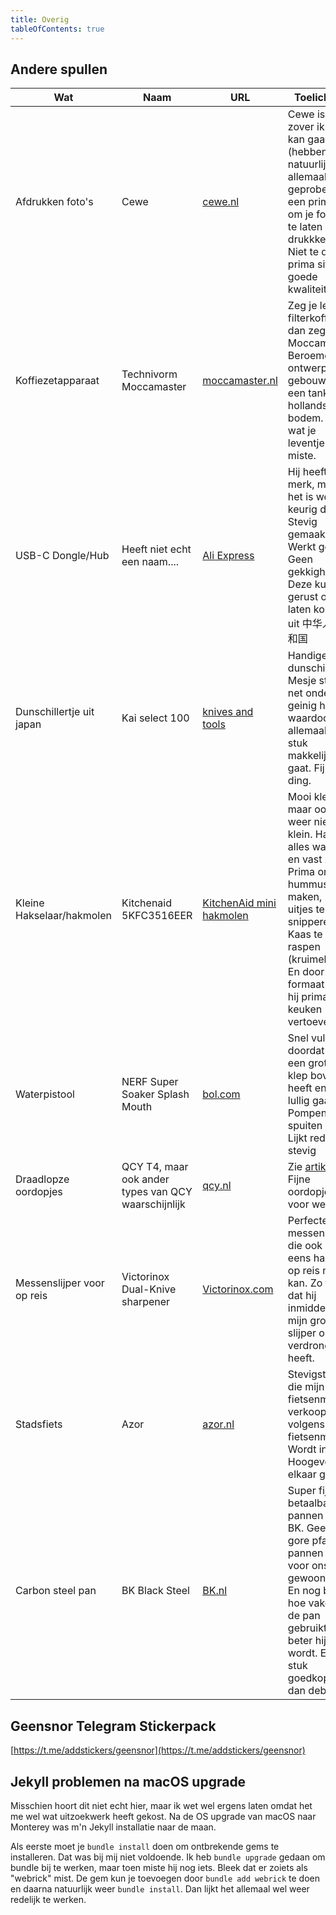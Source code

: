 ```yaml
---
title: Overig
tableOfContents: true
---
```


## Andere spullen

|Wat|Naam    |URL|Toelichting|
|---|--------|---|-----------|
|Afdrukken foto's|Cewe|[cewe.nl](https://cewe.nl)|Cewe is voor zover ik na kan gaan (hebben ze natuurlijk niet allemaal geprobeerd) een prima site om je foto's af te laten drukkken. Niet te duur, prima site en goede kwaliteit.|
|Koffiezetapparaat|Technivorm Moccamaster|[moccamaster.nl](https://www.moccamaster.nl)|Zeg je lekkere filterkoffie, dan zeg je Moccamaster. Beroemd ontwerp, gebouwd als een tank, van hollandse bodem. Dit is wat je leventje miste.|
|USB-C Dongle/Hub|Heeft niet echt een naam....|[Ali Express](https://nl.aliexpress.com/item/4001305601600.html?spm=a2g0s.9042311.0.0.2b574c4dqmPTcW)|Hij heeft geen merk, maar het is wel een keurig ding. Stevig gemaakt. Werkt goed. Geen gekkigheid. Deze kun je gerust over laten komen uit 中华人民共和国|
|Dunschillertje uit japan|Kai select 100|[knives and tools](https://www.knivesandtools.nl/nl/pt/-kai-select-100-dunschiller-t.htm?gclid=CjwKCAiAp4KCBhB6EiwAxRxbpJMBHBrc_6L6YPuxCvgNa1XikZMqPY2MNrh0aRyig6BmRHmaVt66kRoCYXgQAvD_BwE)|Handige dunschiller. Mesje staat net onder een geinig hoekje waardoor het allemaal een stuk makkelijker gaat. Fijn ding.|
|Kleine Hakselaar/hakmolen|Kitchenaid 5KFC3516EER|[KitchenAid mini hakmolen](https://partner.bol.com/click/click?p=2&t=url&s=1181127&f=TXL&url=https%3A%2F%2Fwww.bol.com%2Fnl%2Fp%2Fkitchenaid-mini-food-processor-5kfc3516s-hakmolen-wit%2F9200000084641155%2F&name=KitchenAid%20Mini%20Food%20Processor%205KFC3516S%20-%20Hak...)| Mooi klein, maar ook weer niet te klein. Hakt alles wat los en vast zit. Prima om bijv. hummus te maken, pesto, uitjes te snipperen, Kaas te raspen (kruimelen). En door het formaat kan hij prima in de keuken vertoeven.|
|Waterpistool|NERF Super Soaker Splash Mouth|[bol.com](https://partner.bol.com/click/click?p=2&t=url&s=1122314&f=TXL&url=https%3A%2F%2Fwww.bol.com%2Fnl%2Fp%2Fnerf-super-soaker-splash-mouth-waterpistool%2F9200000089794928%2F&name=NERF%20Super%20Soaker%20Splash%20Mouth%20-%20Waterpistool)|Snel vullen doordat hij een grote klep bovenop heeft en geen lullig gaatje. Pompen is spuiten (jaja). Lijkt redelijk stevig|
|Draadlopze oordopjes|QCY T4, maar ook ander types van QCY waarschijnlijk|[qcy.nl](https://www.qcy.nl/nl/draadloze-oortjes/)|Zie [artikel](/draadloze-oordopjes-voor-de-kleine-beurs/). Fijne oordopjes voor weinig.|
|Messenslijper voor op reis|Victorinox Dual-Knive sharpener | [Victorinox.com](https://www.victorinox.com/global/en/Products/Swiss-Army-Knives/Accessories/Dual-Knife-Sharpener/p/4.3323?mt_load=gt30)| Perfecte messenslijper die ook nog eens handig op reis mee kan. Zo fijn dat hij inmiddels mijn grotere slijper ook verdrongen heeft.|
| Stadsfiets | Azor | [azor.nl](https://www.azor.nl) | Stevigste fiets die mijn fietsenmaker verkoopt, volgens mijn fietsenmaker. Wordt in Hoogeveen in elkaar gezet. |
| Carbon steel pan| BK Black Steel | [BK.nl](https://bk.nl/pages/black-steel) | Super fijne betaalbare pannen van BK. Geen gore pfas pannen meer voor ons, leve gewoon staal! En nog beter, hoe vaker je de pan gebruikt, hoe beter hij wordt. En een stuk goedkoper dan debuyer|

## Geensnor Telegram Stickerpack

[https://t.me/addstickers/geensnor](https://t.me/addstickers/geensnor)

## Jekyll problemen na macOS upgrade

Misschien hoort dit niet echt hier, maar ik wet wel ergens laten omdat het me wel wat uitzoekwerk heeft gekost. Na de OS upgrade van macOS naar Monterey was m'n Jekyll installatie naar de maan.

Als eerste moet je `bundle install` doen om ontbrekende gems te installeren. Dat was bij mij niet voldoende. Ik heb `bundle upgrade` gedaan om bundle bij te werken, maar toen miste hij nog iets. Bleek dat er zoiets als "webrick" mist. De gem kun je toevoegen door `bundle add webrick` te doen en daarna natuurlijk weer `bundle install`. Dan lijkt het allemaal wel weer redelijk te werken.
